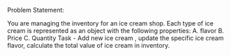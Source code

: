 Problem Statement:

You are managing the inventory for an ice cream shop. Each type of ice cream is represented as an object with the following properties:
A. flavor
B. Price
C. Quantity 
Task -  Add new ice cream , update the specific ice cream flavor, calculate the total value of ice cream  in inventory.
